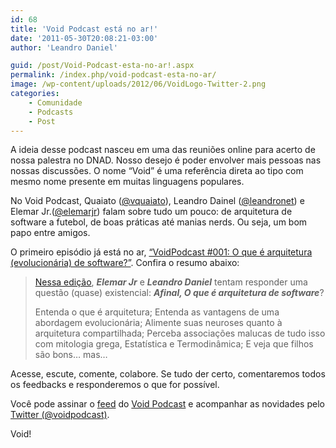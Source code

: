 ```yaml
---
id: 68
title: 'Void Podcast está no ar!'
date: '2011-05-30T20:08:21-03:00'
author: 'Leandro Daniel'

guid: /post/Void-Podcast-esta-no-ar!.aspx
permalink: /index.php/void-podcast-esta-no-ar/
image: /wp-content/uploads/2012/06/VoidLogo-Twitter-2.png
categories:
    - Comunidade
    - Podcasts
    - Post
---
```


A ideia desse podcast nasceu em uma das reuniões online para acerto de nossa palestra no DNAD. Nosso desejo é poder envolver mais pessoas nas nossas discussões. O nome “Void” é uma referência direta ao tipo com mesmo nome presente em muitas linguagens populares.

No Void Podcast, Quaiato ([@vquaiato](http://twitter.com/vquaiato)), Leandro Dainel ([@leandronet](http://twitter.com/leandronet)) e Elemar Jr.([@elemarjr](http://twitter.com/elemarjr)) falam sobre tudo um pouco: de arquitetura de software a futebol, de boas práticas até manias nerds. Ou seja, um bom papo entre amigos.

O primeiro episódio já está no ar, [“VoidPodcast #001: O que é arquitetura (evolucionária) de software?”](http://voidpodcast.com/2011/05/29/void-podcast-1aquecimento-dnad-discutindo-arquitetura-evolucionria/). Confira o resumo abaixo:

> [Nessa edição](http://voidpodcast.wordpress.com/2011/05/29/void-podcast-1aquecimento-dnad-discutindo-arquitetura-evolucionria/), ***Elemar Jr*** e ***Leandro Daniel*** tentam responder uma questão (quase) existencial: ***Afinal, O que é arquitetura de software***?
> 
> Entenda o que é arquitetura; Entenda as vantagens de uma abordagem evolucionária; Alimente suas neuroses quanto à arquitetura compartilhada; Perceba associações malucas de tudo isso com mitologia grega, Estatística e Termodinâmica; E veja que filhos são bons… mas…

Acesse, escute, comente, colabore. Se tudo der certo, comentaremos todos os feedbacks e responderemos o que for possível.

Você pode assinar o [feed](http://feeds.feedburner.com/VoidPodcast) do [Void Podcast](http://voidpodcast.wordpress.com/) e acompanhar as novidades pelo [Twitter (@voidpodcast)](http://twitter.com/voidpodcast).

Void!